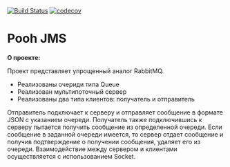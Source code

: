 [![Build Status](https://travis-ci.com/RvDmitry/job4j_pooh.svg?branch=master)](https://travis-ci.com/RvDmitry/job4j_pooh)
[![codecov](https://codecov.io/gh/RvDmitry/job4j_pooh/branch/master/graph/badge.svg?token=DK4JCJ3JIC)](https://codecov.io/gh/RvDmitry/job4j_pooh)
# Pooh JMS

**О проекте:**

Проект представляет упрощенный аналог RabbitMQ.
- Реализованы очериди типа Queue
- Реализован мультипоточный сервер
- Реализованы два типа клиентов: получатель и отправитель

Отправитель подключает к серверу и отправляет сообщение в формате JSON с указанием очереди.
Получатель также подключившись к серверу пытается получить сообщение из определенной очереди.
Если сообщение в заданной очереди имеется, то сервер отдает сообщение и получив подтверждение 
о получении сообщения, удаляет его из очереди. Взаимодействие между сервером и клиентами 
осуществляется с использованием Socket.